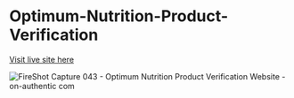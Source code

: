 # Optimum-Nutrition-Product-Verification

<a href="https://on-authentic.com">Visit live site here</a>

![FireShot Capture 043 - Optimum Nutrition Product Verification Website - on-authentic com](https://user-images.githubusercontent.com/37941642/189548897-adc3b1bf-21bc-4fcc-9f5b-cea716b58f75.png)
